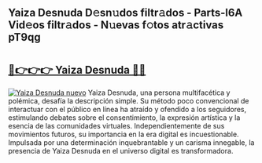 ## Yaiza Desnuda D𝚎sn𝚞dos filtr𝚊dos - Parts-l6A Vid𝚎os filtr𝚊dos - N𝚞evas f𝚘tos atr𝚊ctivas pT9qg

# <h2><a href="http://mb4et4h.tromn.icu/?c=Yaiza+Desnuda">🔗👉👉👉 Yaiza Desnuda 🔗🔗</a></h2>

[![Yaiza Desnuda nuevo](https://i.imgur.com/pEAQMta.gif)](http://mb4et4h.tromn.icu/?c=Yaiza+Desnuda)
Yaiza Desnuda, una persona multifacética y polémica, desafía la descripción simple. Su método poco convencional de interactuar con el público en línea ha atraído y ofendido a los seguidores, estimulando debates sobre el consentimiento, la expresión artística y la esencia de las comunidades virtuales. Independientemente de sus movimientos futuros, su importancia en la era digital es incuestionable. Impulsada por una determinación inquebrantable y un carisma innegable, la presencia de Yaiza Desnuda en el universo digital es transformadora.
